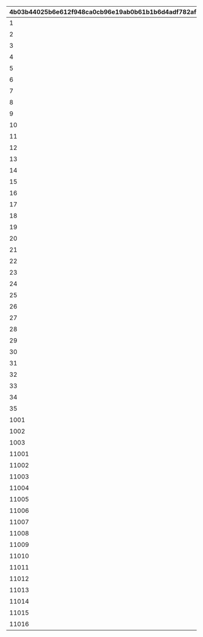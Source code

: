 |4b03b44025b6e612f948ca0cb96e19ab0b61b1b6d4adf782af360c340f790c61|2cb1402599f6a343bf4dda1b33de36548dbb0a09e454934e47f1af0aeb0b80f5|06b4550f7e83d1f484846b826743364fc18665430705156a722c4b83df7bdcc4|b48e19b6863c9c3337adb9cd9efa2ea3f1756c1421a6e57d65152f1fdadd6e5d|d2953b9787de0a8cf267b499065fb2ae0fb26e06550ead12beeb2a542ba84c61|37b3b111c3939d5384dc1b502c5be7fbe39cb80f1f007474980c5ae74515481a|a7a63076f64e2727fe36ed399d882589ceaca4f3d5e21d8313210eb5d962eed2|281c6fc2ce7052b64e9fc0fcd90bffc78b74bec8516867097cec4dfcb91e2bfa|
| --- | --- | --- | --- | --- | --- | --- | --- |
|1|1|52001|1|1|【料理】ダイスが2個に増える|0|0|
|2|1|52002|1|1|【料理】ダイスの目が必ず「1」になる|0|0|
|3|1|52002|3|2|【料理】次のターン数のカウントをスキップする|0|0|
|4|1|52004|1|1|【料理】ダイスの目が必ず「4」になる|0|0|
|5|1|52006|1|1|【料理】ダイスの目が\n「4・5・6」のみになる|0|0|
|6|1|52007|1|1|【料理】ダイスの目が1回目は必ず「3」に、2回目は必ず「6」になる|0|0|
|7|1|52003|1|1|【料理】ダイスの目が必ず「5」になる|0|0|
|8|1|52008|2|7|【料理】マイルマスの獲得マイルが200%アップする|0|0|
|9|2|4|3|2|【イベント】次のターン数のカウントをスキップする|0|0|
|10|2|5|2|3|【イベント】マイルマスの獲得マイルが100%アップする|0|0|
|11|2|6|2|5|【イベント】ミニゲームの獲得マイルが100%アップする|0|0|
|12|2|7|3|4|【イベント】マイルショップの全商品が20%以上割引される|0|0|
|13|1|52009|1|1|【料理】ダイスの目が1回目は必ず「8」に、2回目は必ず「1」になる|0|0|
|14|1|52010|2|6|【料理】「マイルマス」「トレ\nジャーマス」「ショップマス」のRANKが1つ上がる|0|0|
|15|1|52011|1|1|【料理】ダイスの目が1回目は必ず「2」に、2回目は必ず「7」になる|0|0|
|16|1|52012|1|1|【料理】ダイスの目が\n「1・2・3」のみになる|0|0|
|17|1|52012|3|2|【料理】次のターン数のカウントをスキップする|0|0|
|18|1|52014|1|8|【料理】移動時にマイルマスをスキップできる|0|0|
|19|1|52005|1|1|【料理】次回移動時に1マス分多く進める|0|0|
|20|1|52014|1|1|【料理】次回移動時に1マス分多く進める|2|2|
|21|1|52015|1|1|【料理】ダイスが2個に増える|0|0|
|22|1|52015|1|1|【料理】次回移動時に1マス分多く進める|0|0|
|23|1|52016|1|1|【料理】ダイスの目が必ず「6」になる|0|0|
|24|1|52017|1|9|【料理】移動系カテゴリーの料理が食べられなくなる|0|0|
|25|1|52018|1|1|【料理】ダイスの目が必ず「3」になる|0|0|
|26|1|52019|1|1|【料理】ダイスの目が必ず「8」になる|0|0|
|27|2|98011|3|2|【イベント】次のターン数のカウントをスキップする|0|0|
|28|2|98012|3|2|【イベント】次のターン数のカウントをスキップする|0|0|
|29|1|52020|2|10|【料理】移動時にマイルマスをスキップできる|0|0|
|30|1|52020|1|1|【料理】次回移動時に1マス分多く進める|2|2|
|31|1|52021|2|10|【料理】移動時にトレジャーマスをスキップできる|0|0|
|32|1|52022|1|1|【料理】ダイスの「5と6」の\n目が出る確率が3倍になる|0|0|
|33|1|52023|1|1|【料理】ダイスの目が1回目は必ず「6」に、2回目は必ず「3」になる|0|0|
|34|1|52024|1|1|【料理】次回移動時に3マス分多く進める|0|0|
|35|1|52025|2|10|【料理】移動時に「マイルマス」「トレジャーマス」をスキップできる|0|0|
|1001|3|1|1|99|最大ｎマイルを入手する|0|0|
|1002|3|2|1|99|ダイスを1回振りなおせる|0|0|
|1003|3|3|1|99|ダイスを1回振りなおせる_有効ターン2|0|0|
|11001|3|1001|1|126501|【仲間】最大50％割引確定の\nショップを開く\n（1品100％割引あり）|0|0|
|11002|3|1002|1|105301|【仲間】最大1000マイルを入手する|0|0|
|11003|3|1003|1|126401|【仲間】料理を1つ入手する|0|0|
|11004|3|1004|1|100501|【仲間】ダイスの目を1回振りなおせる|0|0|
|11005|3|1005|1|101301|【仲間】ダイスの目を2回振りなおせる|0|0|
|11006|3|1006|1|104301|【仲間】出目が4のダイスを同時に振ってどちらか選択できる|0|0|
|11007|3|1007|1|102701|【仲間】出目が3のダイスを同時に振ってどちらか選択できる|0|0|
|11008|3|1008|1|100901|【仲間】出目の合計が7以上になるまでダイスを追加で振れる|0|0|
|11009|3|1009|1|105101|【仲間】最大50％割引確定の\nショップを開く\n（1品100％割引あり）|0|0|
|11010|3|1010|1|101801|【仲間】最大1000マイルを入手する|0|0|
|11011|3|1011|1|129701|【仲間】ダイスの表と裏どちらを適用するか選択できる|0|0|
|11012|3|1012|1|101601|【仲間】ダイスの目を1回振りなおせる|0|0|
|11013|3|1013|1|105601|【仲間】ダイスの目を2回振りなおせる|0|0|
|11014|3|1014|1|102001|【仲間】出目が3のダイスを同時に振ってどちらか選択できる|0|0|
|11015|3|1015|1|129601|【仲間】出目の合計が7以上になるまでダイスを追加で振れる|0|0|
|11016|3|1016|1|100401|【仲間】出たダイスの目が奇数だった場合、ライバルを1ターン休みにできる|0|0|